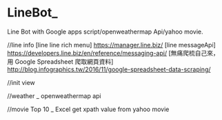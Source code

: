 # LineBot_
Line Bot with Google apps script/openweathermap Api/yahoo movie.

//line info 
[line line rich menu]
https://manager.line.biz/
[line messageApi]
https://developers.line.biz/en/reference/messaging-api/
[無痛爬梳自己來，用 Google Spreadsheet 爬取網頁資料]
http://blog.infographics.tw/2016/11/google-spreadsheet-data-scraping/

//init view







//weather _ openweathermap api









//movie Top 10 _ Excel get xpath value from yahoo movie
